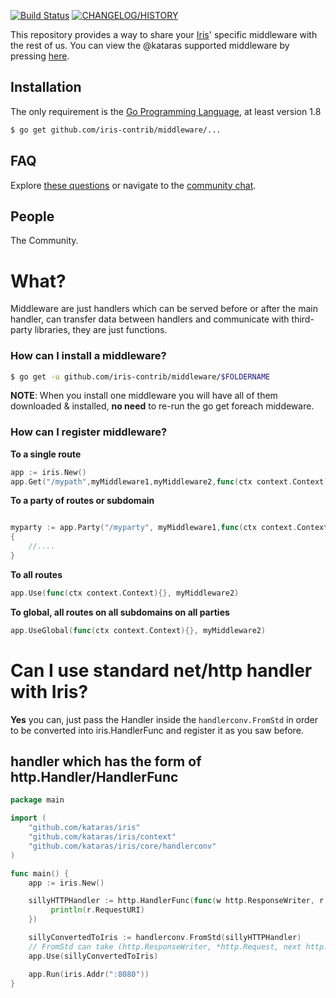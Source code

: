 <a href="https://travis-ci.org/iris-contrib/middleware"><img src="https://img.shields.io/travis/iris-contrib/middleware.svg?style=flat-square" alt="Build Status"></a>
<a href="https://github.com/kataras/iris/blob/master/HISTORY.md"><img src="https://img.shields.io/badge/version-v7%20-blue.svg?style=flat-square" alt="CHANGELOG/HISTORY"></a>


This repository provides a way to share your [Iris](https://github.com/kataras/iris)' specific middleware with the rest of us. You can view the @kataras supported middleware by pressing [here](https://github.com/kataras/iris/tree/master/middleware).


Installation
------------
The only requirement is the [Go Programming Language](https://golang.org/dl), at least version 1.8

```bash
$ go get github.com/iris-contrib/middleware/...
```


FAQ
------------
Explore [these questions](https://github.com/iris-contrib/middleware/issues) or navigate to the [community chat][Chat].


People
------------
The Community.



[Travis Widget]: https://img.shields.io/travis/iris-contrib/middleware.svg?style=flat-square
[Travis]: http://travis-ci.org/iris-contrib/middleware
[Release Widget]: https://img.shields.io/badge/release-v7-blue.svg?style=flat-square
[Release]: https://github.com/iris-contrib/adaptors/releases
[Chat Widget]: https://img.shields.io/badge/community-chat-00BCD4.svg?style=flat-square
[Chat]: https://kataras.rocket.chat/channel/iris


# What?

Middleware are just handlers which can be served before or after the main handler, can transfer data between handlers and communicate with third-party libraries, they are just functions.

### How can I install a middleware?

```sh
$ go get -u github.com/iris-contrib/middleware/$FOLDERNAME
```

**NOTE**: When you install one middleware you will have all of them downloaded & installed, **no need** to re-run the go get foreach middeware.

### How can I register middleware?


**To a single route**
```go
app := iris.New()
app.Get("/mypath",myMiddleware1,myMiddleware2,func(ctx context.Context){}, func(ctx context.Context){},myMiddleware5,myMainHandlerLast)
```

**To a party of routes or subdomain**
```go

myparty := app.Party("/myparty", myMiddleware1,func(ctx context.Context){},myMiddleware3)
{
	//....
}

```

**To all routes**
```go
app.Use(func(ctx context.Context){}, myMiddleware2)
```

**To global, all routes on all subdomains on all parties**
```go
app.UseGlobal(func(ctx context.Context){}, myMiddleware2)
```


# Can I use standard net/http handler with Iris?

**Yes** you can, just pass the Handler inside the `handlerconv.FromStd` in order to be converted into iris.HandlerFunc and register it as you saw before.

## handler which has the form of http.Handler/HandlerFunc

```go
package main

import (
	"github.com/kataras/iris"
	"github.com/kataras/iris/context"
	"github.com/kataras/iris/core/handlerconv"
)

func main() {
	app := iris.New()

	sillyHTTPHandler := http.HandlerFunc(func(w http.ResponseWriter, r *http.Request){
	     println(r.RequestURI)
	})

	sillyConvertedToIris := handlerconv.FromStd(sillyHTTPHandler)
	// FromStd can take (http.ResponseWriter, *http.Request, next http.Handler) too!
	app.Use(sillyConvertedToIris)

	app.Run(iris.Addr(":8080"))
}

```
